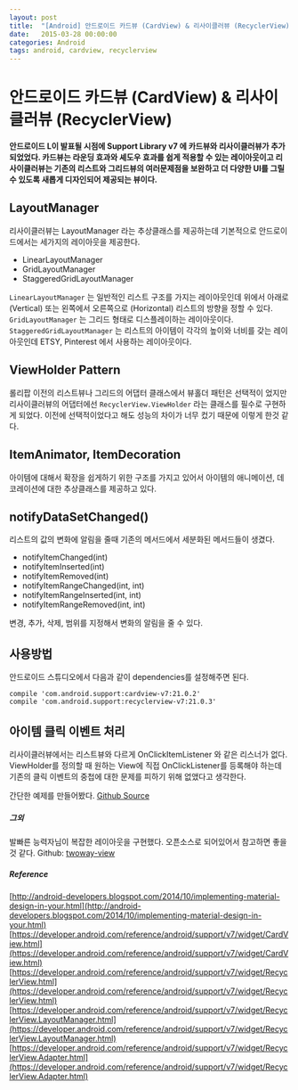 ```yaml
---
layout: post
title:  "[Android] 안드로이드 카드뷰 (CardView) & 리사이클러뷰 (RecyclerView)"
date:   2015-03-28 00:00:00
categories: Android
tags: android, cardview, recyclerview
---
```

# 안드로이드 카드뷰 (CardView) & 리사이클러뷰 (RecyclerView)

**안드로이드 L이 발표될 시점에 Support Library v7 에 카드뷰와 리사이클러뷰가 추가되었었다. 카드뷰는 라운딩 효과와 셰도우 효과를 쉽게 적용할 수 있는 레이아웃이고 리사이클러뷰는 기존의 리스트와 그리드뷰의 여러문제점을 보완하고 더 다양한 UI를 그릴 수 있도록 새롭게 디자인되어 제공되는 뷰이다.**

## LayoutManager
리사이클러뷰는 LayoutManager 라는 추상클래스를 제공하는데 기본적으로 안드로이드에서는 세가지의 레이아웃을 제공한다.
  - LinearLayoutManager
  - GridLayoutManager
  - StaggeredGridLayoutManager

`LinearLayoutManager` 는 일반적인 리스트 구조를 가지는 레이아웃인데 위에서 아래로 (Vertical) 또는 왼쪽에서 오른쪽으로 (Horizontal) 리스트의 방향을 정할 수 있다.
`GridLayoutManager` 는 그리드 형태로 디스플레이하는 레이아웃이다.
`StaggeredGridLayoutManager` 는 리스트의 아이템이 각각의 높이와 너비를 갖는 레이아웃인데 ETSY, Pinterest 에서 사용하는 레이아웃이다.

## ViewHolder Pattern
롤리팝 이전의 리스트뷰나 그리드의 어댑터 클래스에서 뷰홀더 패턴은 선택적이 었지만 리사이클러뷰의 어댑터에선 `RecyclerView.ViewHolder` 라는 클래스를 필수로 구현하게 되었다. 이전에 선택적이었다고 해도 성능의 차이가 너무 컸기 때문에 이렇게 한것 같다.

## ItemAnimator, ItemDecoration
아이템에 대해서 확장을 쉽게하기 위한 구조를 가지고 있어서 아이템의 애니메이션, 데코레이션에 대한 추상클래스를 제공하고 있다.

## notifyDataSetChanged()
리스트의 값의 변화에 알림을 줄때 기존의 메서드에서 세분화된 메서드들이 생겼다.
  - notifyItemChanged(int)
  - notifyItemInserted(int)
  - notifyItemRemoved(int)
  - notifyItemRangeChanged(int, int)
  - notifyItemRangeInserted(int, int)
  - notifyItemRangeRemoved(int, int)

변경, 추가, 삭제, 범위를 지정해서 변화의 알림을 줄 수 있다.


## 사용방법
안드로이드 스튜디오에서 다음과 같이 dependencies를 설정해주면 된다.

    compile 'com.android.support:cardview-v7:21.0.2'
    compile 'com.android.support:recyclerview-v7:21.0.3'

## 아이템 클릭 이벤트 처리
리사이클러뷰에서는 리스트뷰와 다르게 OnClickItemListener 와 같은 리스너가 없다. ViewHolder를 정의할 때 원하는 View에 직접 OnClickListener를 등록해야 하는데 기존의 클릭 이벤트의 중첩에 대한 문제를 피하기 위해 없앴다고 생각한다.

간단한 예제를 만들어봤다. [Github Source](https://github.com/ul7290/cardview-and-recyclerview-example)

##### 그외
발빠른 능력자님이 복잡한 레이아웃을 구현했다. 오픈소스로 되어있어서 참고하면 좋을것 같다. Github: [twoway-view](https://github.com/lucasr/twoway-view)

##### Reference
[http://android-developers.blogspot.com/2014/10/implementing-material-design-in-your.html](http://android-developers.blogspot.com/2014/10/implementing-material-design-in-your.html)
[https://developer.android.com/reference/android/support/v7/widget/CardView.html](https://developer.android.com/reference/android/support/v7/widget/CardView.html)
[https://developer.android.com/reference/android/support/v7/widget/RecyclerView.html](https://developer.android.com/reference/android/support/v7/widget/RecyclerView.html)
[https://developer.android.com/reference/android/support/v7/widget/RecyclerView.LayoutManager.html](https://developer.android.com/reference/android/support/v7/widget/RecyclerView.LayoutManager.html)
[https://developer.android.com/reference/android/support/v7/widget/RecyclerView.Adapter.html](https://developer.android.com/reference/android/support/v7/widget/RecyclerView.Adapter.html)